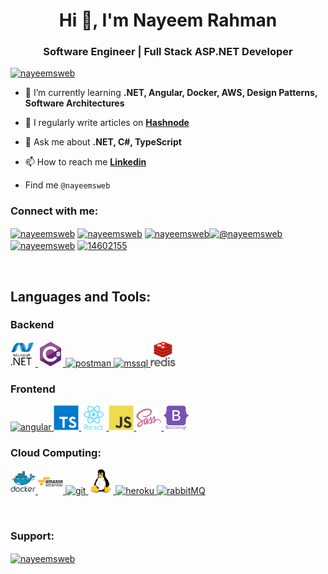 <h1 align="center">Hi 👋, I'm <strong>Nayeem Rahman</strong> </h1>
<h3 align="center">Software Engineer | Full Stack ASP.NET Developer</h3>

<p align="left"> <a href="https://twitter.com/nayeemsweb" target="blank"><img
            src="https://img.shields.io/twitter/follow/nayeemsweb?logo=twitter&style=for-the-badge"
            alt="nayeemsweb" /></a> </p>

- 🌱 I’m currently learning **.NET, Angular, Docker, AWS, Design Patterns, Software Architectures**

- 📝 I regularly write articles on **[Hashnode](https://nayeemsweb.hashnode.dev/)**

- 💬 Ask me about **.NET, C#, TypeScript**

- 📫 How to reach me **[Linkedin](https://www.linkedin.com/in/nayeemsweb/)**
- Find me `@nayeemsweb`



<h3 align="left">Connect with me:</h3>
<p align="left"></p>
<a href="https://linkedin.com/in/nayeemsweb" target="blank"><img align="center"
        src="https://raw.githubusercontent.com/rahuldkjain/github-profile-readme-generator/master/src/images/icons/Social/linked-in-alt.svg"
        alt="nayeemsweb" height="30" width="40" /></a>
<a href="https://fb.com/nayeemsweb" target="blank"><img align="center"
        src="https://raw.githubusercontent.com/rahuldkjain/github-profile-readme-generator/master/src/images/icons/Social/facebook.svg"
        alt="nayeemsweb" height="30" width="40" /></a>
<a href="https://twitter.com/nayeemsweb" target="blank"><img align="center"
        src="https://raw.githubusercontent.com/rahuldkjain/github-profile-readme-generator/master/src/images/icons/Social/twitter.svg"
        alt="nayeemsweb" height="30" width="40" /></a><a href="https://hashnode.com/@nayeemsweb" target="blank"><img
        align="center"
        src="https://raw.githubusercontent.com/rahuldkjain/github-profile-readme-generator/master/src/images/icons/Social/hashnode.svg"
        alt="@nayeemsweb" height="30" width="40" /></a>
<a href="https://dev.to/nayeemsweb" target="blank"><img align="center"
        src="https://raw.githubusercontent.com/rahuldkjain/github-profile-readme-generator/master/src/images/icons/Social/devto.svg"
        alt="nayeemsweb" height="30" width="40" /></a>
<a href="https://stackoverflow.com/users/14602155" target="blank"><img align="center"
        src="https://raw.githubusercontent.com/rahuldkjain/github-profile-readme-generator/master/src/images/icons/Social/stack-overflow.svg"
        alt="14602155" height="30" width="40" /></a>
</p>

</br>
<h2 align="left">Languages and Tools:</h2>
<h3>Backend</h3>
<p align="left">
    <a href="https://dotnet.microsoft.com/" target="_blank"
        rel="noreferrer"> <img
            src="https://raw.githubusercontent.com/devicons/devicon/master/icons/dot-net/dot-net-original-wordmark.svg"
            alt="dotnet" width="40" height="40" /> </a> 
            <a href="https://www.w3schools.com/cs/" target="_blank"
        rel="noreferrer"> <img
            src="https://raw.githubusercontent.com/devicons/devicon/master/icons/csharp/csharp-original.svg"
            alt="csharp" width="40" height="40" /> </a> 
            <a href="https://postman.com" target="_blank" rel="noreferrer"> <img
            src="https://www.vectorlogo.zone/logos/getpostman/getpostman-icon.svg" alt="postman" width="40"
            height="40" /> </a> 
            <a href="https://www.microsoft.com/en-us/sql-server" target="_blank"
        rel="noreferrer"> <img src="https://www.svgrepo.com/show/303229/microsoft-sql-server-logo.svg" alt="mssql"
            width="40" height="40" /> </a> 
            <a href="https://redis.io" target="_blank" rel="noreferrer"> <img
            src="https://raw.githubusercontent.com/devicons/devicon/master/icons/redis/redis-original-wordmark.svg"
            alt="redis" width="40" height="40" /> </a>
</p>

<h3>Frontend</h3>
<p align="left"> 
    <a href="https://angular.io" target="_blank" rel="noreferrer"> <img
            src="https://angular.io/assets/images/logos/angular/angular.svg" alt="angular" width="40" height="40" />
    </a> 
    <a href="https://www.typescriptlang.org/" target="_blank" rel="noreferrer">
        <img src="https://raw.githubusercontent.com/devicons/devicon/master/icons/typescript/typescript-original.svg"
            alt="typescript" width="40" height="40" /> </a> 
    <a href="https://reactjs.org/" target="_blank" rel="noreferrer"> <img
            src="https://raw.githubusercontent.com/devicons/devicon/master/icons/react/react-original-wordmark.svg"
            alt="react" width="40" height="40" /> </a> 
            <a href="https://developer.mozilla.org/en-US/docs/Web/JavaScript" target="_blank" rel="noreferrer"> <img
            src="https://raw.githubusercontent.com/devicons/devicon/master/icons/javascript/javascript-original.svg"
            alt="javascript" width="40" height="40" /> </a>      
    <a href="https://sass-lang.com" target="_blank" rel="noreferrer">
        <img src="https://raw.githubusercontent.com/devicons/devicon/master/icons/sass/sass-original.svg" alt="sass"
            width="40" height="40" /> </a>
            <a href="https://getbootstrap.com" target="_blank"
        rel="noreferrer"> <img
            src="https://raw.githubusercontent.com/devicons/devicon/master/icons/bootstrap/bootstrap-plain-wordmark.svg"
            alt="bootstrap" width="40" height="40" /> </a>    
    
</p>

<h3 align="left">Cloud Computing:</h3>
<p align="left">
    <a href="https://www.docker.com/" target="_blank"
        rel="noreferrer"> <img
            src="https://raw.githubusercontent.com/devicons/devicon/master/icons/docker/docker-original-wordmark.svg"
            alt="docker" width="40" height="40" /> </a> 
    <a href="https://aws.amazon.com" target="_blank" rel="noreferrer"> <img
            src="https://raw.githubusercontent.com/devicons/devicon/master/icons/amazonwebservices/amazonwebservices-original-wordmark.svg"
            alt="aws" width="40" height="40" /> </a> 
    <a href="https://git-scm.com/" target="_blank" rel="noreferrer">
        <img src="https://www.vectorlogo.zone/logos/git-scm/git-scm-icon.svg" alt="git" width="40" height="40" /> </a>
        <a href="https://www.linux.org/" target="_blank"
        rel="noreferrer"> <img
            src="https://raw.githubusercontent.com/devicons/devicon/master/icons/linux/linux-original.svg" alt="linux"
            width="40" height="40" /> </a> 
    <a href="https://heroku.com" target="_blank" rel="noreferrer"> <img
            src="https://www.vectorlogo.zone/logos/heroku/heroku-icon.svg" alt="heroku" width="40" height="40" /> </a>
    <a href="https://www.rabbitmq.com" target="_blank" rel="noreferrer"> <img
            src="https://www.vectorlogo.zone/logos/rabbitmq/rabbitmq-icon.svg" alt="rabbitMQ" width="40" height="40" />
    </a>
</p>

<br>
<h3 align="left">Support:</h3>
<p><a href="https://www.buymeacoffee.com/nayeemsweb"> <img align="center"
            src="https://cdn.buymeacoffee.com/buttons/v2/default-yellow.png" height="50" width="210"
            alt="nayeemsweb" /></a></p><br><br>